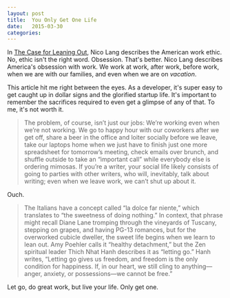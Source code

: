 ```yaml
---
layout: post
title:  You Only Get One Life
date:   2015-03-30
categories:
---
```


In [The Case for Leaning Out](http://kernelmag.dailydot.com/issue-sections/headline-story/12309/leaning-out-work-life-balance/), Nico Lang describes the American work ethic. No, ethic isn't the right word. Obsession. That's better. Nico Lang describes America's obsession with work. We work at work, after work, before work, when we are with our families, and even when we are on *vacation*.

This article hit me right between the eyes. As a developer, it's super easy to get caught up in dollar signs and the glorified startup life. It's important to remember the sacrifices required to even get a glimpse of any of that. To me, it's not worth it.

>The problem, of course, isn’t just our jobs: We’re working even when we’re not working. We go to happy hour with our coworkers after we get off, share a beer in the office and loiter socially before we leave, take our laptops home when we just have to finish just one more spreadsheet for tomorrow’s meeting, check emails over brunch, and shuffle outside to take an “important call” while everybody else is ordering mimosas. If you’re a writer, your social life likely consists of going to parties with other writers, who will, inevitably, talk about writing; even when we leave work, we can’t shut up about it.

Ouch.

>The Italians have a concept called “la dolce far niente,” which translates to “the sweetness of doing nothing.” In context, that phrase might recall Diane Lane tromping through the vineyards of Tuscany, stepping on grapes, and having PG-13 romances, but for the overworked cubicle dweller, the sweet life begins when we learn to lean out. Amy Poehler calls it “healthy detachment,” but the Zen spiritual leader Thich Nhat Hanh describes it as “letting go.” Hanh writes, “Letting go gives us freedom, and freedom is the only condition for happiness. If, in our heart, we still cling to anything—anger, anxiety, or possessions—we cannot be free.”

Let go, do great work, but live your life. Only get one.


